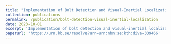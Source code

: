 ```yaml
---
title: "Implementation of Bolt Detection and Visual-Inertial Localization Algorithm for Tightening Tool on SoC FPGA"
collection: publications
permalink: /publication/bolt-detection-visual-inertial-localization
date: 2023-10-01
excerpt: 'Implementation of bolt detection and visual-inertial localization algorithm for tightening tool on SoC FPGA.'
paperurl: 'https://urn.kb.se/resolve?urn=urn:nbn:se:kth:diva-339466'
---
```

